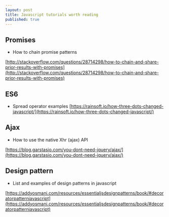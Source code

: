 ```yaml
---
layout: post
title: Javascript tutorials worth reading
published: true
---
```


## Promises

* How to chain promise patterns

[http://stackoverflow.com/questions/28714298/how-to-chain-and-share-prior-results-with-promises](http://stackoverflow.com/questions/28714298/how-to-chain-and-share-prior-results-with-promises)

## ES6

* Spread operator examples
[https://rainsoft.io/how-three-dots-changed-javascript/](https://rainsoft.io/how-three-dots-changed-javascript/)

## Ajax

* How to use the native Xhr (ajax) API

[https://blog.garstasio.com/you-dont-need-jquery/ajax/](https://blog.garstasio.com/you-dont-need-jquery/ajax/)

## Design pattern

* List and examples of design patterns in javascript  


[https://addyosmani.com/resources/essentialjsdesignpatterns/book/#decoratorpatternjavascript](https://addyosmani.com/resources/essentialjsdesignpatterns/book/#decoratorpatternjavascript)
